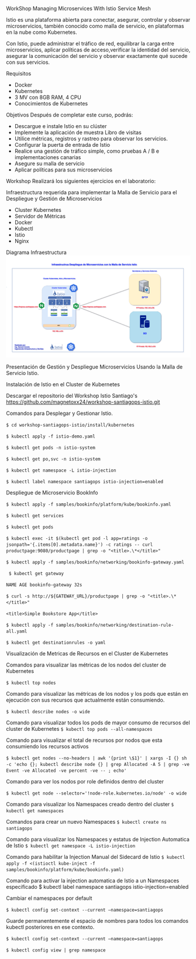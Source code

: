 WorkShop Managing Microservices With Istio Service Mesh

Istio es una plataforma abierta para conectar, asegurar, controlar y observar microservicios, también conocido como malla de servicio, en plataformas en la nube como Kubernetes.

Con Istio, puede administrar el tráfico de red, equilibrar la carga entre microservicios, aplicar políticas de acceso,verificar la identidad del servicio, asegurar la comunicación del servicio y observar exactamente qué sucede con sus servicios.

Requisitos

- Docker
- Kubernetes
- 3 MV con 8GB RAM, 4 CPU
- Conocimientos de Kubernetes

Objetivos
Después de completar este curso, podrás:

- Descargue e instale Istio en su clúster
- Implemente la aplicación de muestra Libro de visitas
- Utilice métricas, registros y rastreo para observar los servicios.
- Configurar la puerta de entrada de Istio
- Realice una gestión de tráfico simple, como pruebas A / B e implementaciones canarias
- Asegure su malla de servicio
- Aplicar políticas para sus microservicios

Workshop
Realizará los siguientes ejercicios en el laboratorio:

Infraestructura requerida para implementar la Malla de Servicio para el Despliegue y Gestión de Microservicios

- Cluster Kubernetes
- Servidor de Métricas
- Docker
- Kubectl
- Istio
- Nginx

Diagrama Infraestructura
![Diagrama de la Infraestructura Cluster Kubernetes con Malla de Servicio Istio](https://github.com/magnetoxx24/workshop-santiagops-istio/blob/master/imagenes/Diagrama.png)

Presentación de Gestión y Despliegue Microservicios Usando la Malla de Servicio Istio.

Instalación de Istio en el Cluster de Kubernetes

Descargar el repositorio del Workshop Istio Santiago's
https://github.com/magnetoxx24/workshop-santiagops-istio.git

Comandos para Desplegar y Gestionar Istio.

```$ cd workshop-santiagops-istio/install/kubernetes```

```$ kubectl apply -f istio-demo.yaml```

```$ kubectl get pods -n istio-system```

```$ kubectl get po,svc -n istio-system```

```$ kubectl get namespace -L istio-injection```

```$ kubectl label namespace santiagops istio-injection=enabled```

Despliegue de Microservicio BookInfo

```$ kubectl apply -f samples/bookinfo/platform/kube/bookinfo.yaml```

```$ kubectl get services```

```$ kubectl get pods```

```$ kubectl exec -it $(kubectl get pod -l app=ratings -o jsonpath='{.items[0].metadata.name}') -c ratings -- curl productpage:9080/productpage | grep -o "<title>.\*</title>"```

<title>Simple Bookstore App</title>

```$ kubectl apply -f samples/bookinfo/networking/bookinfo-gateway.yaml```

``` $ kubectl get gateway```

```NAME AGE bookinfo-gateway 32s```

```$ curl -s http://${GATEWAY_URL}/productpage | grep -o "<title>.\*</title>"```

```<title>Simple Bookstore App</title> ```

```$ kubectl apply -f samples/bookinfo/networking/destination-rule-all.yaml```

```$ kubectl get destinationrules -o yaml```

Visualización de Metricas de Recursos en el Cluster de Kubernetes

Comandos para visualizar las métricas de los nodos del cluster de Kubernetes

```$ kubectl top nodes ```

Comando para visualizar las métricas de los nodos y los pods que están en ejecución con sus recursos que actualmente están consumiendo.

```$ kubectl describe nodes -o wide```

Comando para visualizar todos los pods de mayor consumo de recursos del cluster de Kubernetes
```$ kubectl top pods --all-namespaces```

Comando para visualizar el total de recursos por nodos que esta consumiendo los recursos activos

```$ kubectl get nodes --no-headers | awk '{print \$1}' | xargs -I {} sh -c 'echo {}; kubectl describe node {} | grep Allocated -A 5 | grep -ve Event -ve Allocated -ve percent -ve -- ; echo' ```

Comando para ver los nodos por role definidos dentro del cluster

```$ kubectl get node --selector='!node-role.kubernetes.io/node' -o wide```

Comando para visualizar los Namespaces creado dentro del cluster
```$ kubectl get namespaces```

Comandos para crear un nuevo Namespaces
```$ kubectl create ns santiagops```

Comando para visualizar los Namespaces y estatus de Injection Automatica de Istio
```$ kubectl get namespace -L istio-injection```

Comando para habilitar la Injection Manual del Sidecard de Istio
```$ kubectl apply -f <(istioctl kube-inject -f samples/bookinfo/platform/kube/bookinfo.yaml)```

Comando para activar la injection automatica de Istio a un Namespaces especificado
\$ kubectl label namespace santiagops istio-injection=enabled

Cambiar el namespaces por default

```$ kubectl config set-context --current —namespace=santiagops```

Guarde permanentemente el espacio de nombres para todos los comandos kubectl posteriores en ese contexto.

```$ kubectl config set-context --current —namespace=santiagops```

```$ kubectl config view | grep namespace```

